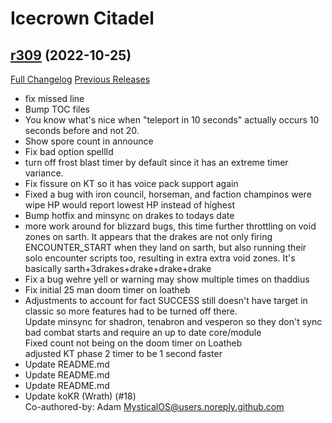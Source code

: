 # <DBM> Icecrown Citadel

## [r309](https://github.com/DeadlyBossMods/DBM-WotLK/tree/r309) (2022-10-25)
[Full Changelog](https://github.com/DeadlyBossMods/DBM-WotLK/compare/r308...r309) [Previous Releases](https://github.com/DeadlyBossMods/DBM-WotLK/releases)

- fix missed line  
- Bump TOC files  
- You know what's nice when "teleport in 10 seconds" actually occurs 10 seconds before and not 20.  
- Show spore count in announce  
- Fix bad option spellId  
- turn off frost blast timer by default since it has an extreme timer variance.  
- Fix fissure on KT so it has voice pack support again  
- Fixed a bug with iron council, horseman, and faction champinos were wipe HP would report lowest HP instead of highest  
- Bump hotfix and minsync on drakes to todays date  
- more work around for blizzard bugs, this time further throttling on void zones on sarth. It appears that the drakes are not only firing ENCOUNTER\_START when they land on sarth, but also  running their solo encounter scripts too, resulting in extra extra void zones. It's basically sarth+3drakes+drake+drake+drake  
- Fix a bug wehre yell or warning may show multiple times on thaddius  
- Fix initial 25 man doom timer on loatheb  
- Adjustments to account for fact SUCCESS still doesn't have target in classic so more features had to be turned off there.  
    Update minsync for shadron, tenabron and vesperon so they don't sync bad combat starts and require an up to date core/module  
    Fixed count not being on the doom timer on Loatheb  
    adjusted KT phase 2 timer to be 1 second faster  
- Update README.md  
- Update README.md  
- Update README.md  
- Update koKR (Wrath) (#18)  
    Co-authored-by: Adam <MysticalOS@users.noreply.github.com>  